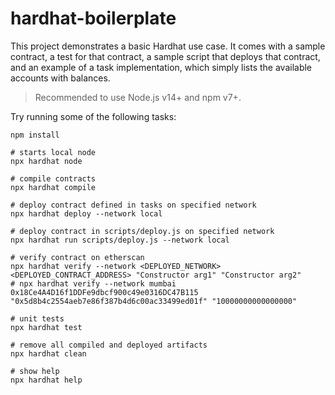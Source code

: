 # hardhat-boilerplate

This project demonstrates a basic Hardhat use case. It comes with a sample contract, a test for that contract, a sample script that deploys that contract, and an example of a task implementation, which simply lists the available accounts with balances.

> Recommended to use Node.js v14+ and npm v7+.

Try running some of the following tasks:

```shell
npm install

# starts local node
npx hardhat node

# compile contracts
npx hardhat compile

# deploy contract defined in tasks on specified network
npx hardhat deploy --network local

# deploy contract in scripts/deploy.js on specified network
npx hardhat run scripts/deploy.js --network local

# verify contract on etherscan
npx hardhat verify --network <DEPLOYED_NETWORK> <DEPLOYED_CONTRACT_ADDRESS> "Constructor arg1" "Constructor arg2"
# npx hardhat verify --network mumbai 0x18Ce4A4D16f1DDFe9dbcf900c49e0316DC47B115 "0x5d8b4c2554aeb7e86f387b4d6c00ac33499ed01f" "10000000000000000"

# unit tests
npx hardhat test

# remove all compiled and deployed artifacts
npx hardhat clean

# show help
npx hardhat help
```
